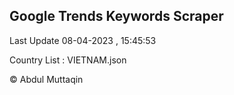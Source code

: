

## Google Trends Keywords Scraper 
 
Last Update 08-04-2023 , 15:45:53

Country List :
VIETNAM.json



© Abdul Muttaqin 
